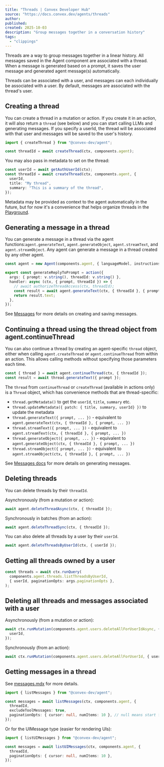 ```yaml
---
title: "Threads | Convex Developer Hub"
source: "https://docs.convex.dev/agents/threads"
author:
published:
created: 2025-10-03
description: "Group messages together in a conversation history"
tags:
  - "clippings"
---
```

Threads are a way to group messages together in a linear history. All messages saved in the Agent component are associated with a thread. When a message is generated based on a prompt, it saves the user message and generated agent message(s) automatically.

Threads can be associated with a user, and messages can each individually be associated with a user. By default, messages are associated with the thread's user.

## Creating a thread

You can create a thread in a mutation or action. If you create it in an action, it will also return a `thread` (see below) and you can start calling LLMs and generating messages. If you specify a userId, the thread will be associated with that user and messages will be saved to the user's history.

```ts
import { createThread } from "@convex-dev/agent";

const threadId = await createThread(ctx, components.agent);
```

You may also pass in metadata to set on the thread:

```ts
const userId = await getAuthUserId(ctx);
const threadId = await createThread(ctx, components.agent, {
  userId,
  title: "My thread",
  summary: "This is a summary of the thread",
});
```

Metadata may be provided as context to the agent automatically in the future, but for now it's a convenience that helps organize threads in the [Playground](https://docs.convex.dev/agents/playground).

## Generating a message in a thread

You can generate a message in a thread via the agent functions:`agent.generateText`, `agent.generateObject`, `agent.streamText`, and `agent.streamObject`. Any agent can generate a message in a thread created by any other agent.

```ts
const agent = new Agent(components.agent, { languageModel, instructions });

export const generateReplyToPrompt = action({
  args: { prompt: v.string(), threadId: v.string() },
  handler: async (ctx, { prompt, threadId }) => {
    // await authorizeThreadAccess(ctx, threadId);
    const result = await agent.generateText(ctx, { threadId }, { prompt });
    return result.text;
  },
});
```

See [Messages](https://docs.convex.dev/agents/messages) for more details on creating and saving messages.

## Continuing a thread using the thread object from agent.continueThread

You can also continue a thread by creating an agent-specific `thread` object, either when calling `agent.createThread` or `agent.continueThread` from within an action. This allows calling methods without specifying those parameters each time.

```ts
const { thread } = await agent.continueThread(ctx, { threadId });
const result = await thread.generateText({ prompt });
```

The `thread` from `continueThread` or `createThread` (available in actions only) is a `Thread` object, which has convenience methods that are thread-specific:

- `thread.getMetadata()` to get the `userId`, `title`, `summary` etc.
- `thread.updateMetadata({ patch: { title, summary, userId} })` to update the metadata
- `thread.generateText({ prompt, ... })` - equivalent to `agent.generateText(ctx, { threadId }, { prompt, ... })`
- `thread.streamText({ prompt, ... })` - equivalent to `agent.streamText(ctx, { threadId }, { prompt, ... })`
- `thread.generateObject({ prompt, ... })` - equivalent to `agent.generateObject(ctx, { threadId }, { prompt, ... })`
- `thread.streamObject({ prompt, ... })` - equivalent to `agent.streamObject(ctx, { threadId }, { prompt, ... })`

See [Messages docs](https://docs.convex.dev/agents/messages) for more details on generating messages.

## Deleting threads

You can delete threads by their `threadId`.

Asynchronously (from a mutation or action):

```ts
await agent.deleteThreadAsync(ctx, { threadId });
```

Synchronously in batches (from an action):

```ts
await agent.deleteThreadSync(ctx, { threadId });
```

You can also delete all threads by a user by their `userId`.

```ts
await agent.deleteThreadsByUserId(ctx, { userId });
```

## Getting all threads owned by a user

```ts
const threads = await ctx.runQuery(
  components.agent.threads.listThreadsByUserId,
  { userId, paginationOpts: args.paginationOpts },
);
```

## Deleting all threads and messages associated with a user

Asynchronously (from a mutation or action):

```ts
await ctx.runMutation(components.agent.users.deleteAllForUserIdAsync, {
  userId,
});
```

Synchronously (from an action):

```ts
await ctx.runMutation(components.agent.users.deleteAllForUserId, { userId });
```

## Getting messages in a thread

See [messages.mdx](https://docs.convex.dev/agents/messages) for more details.

```ts
import { listMessages } from "@convex-dev/agent";

const messages = await listMessages(ctx, components.agent, {
  threadId,
  excludeToolMessages: true,
  paginationOpts: { cursor: null, numItems: 10 }, // null means start from the beginning
});
```

Or for the UIMessage type (easier for rendering UIs):

```ts
import { listUIMessages } from "@convex-dev/agent";

const messages = await listUIMessages(ctx, components.agent, {
  threadId,
  paginationOpts: { cursor: null, numItems: 10 },
});
```